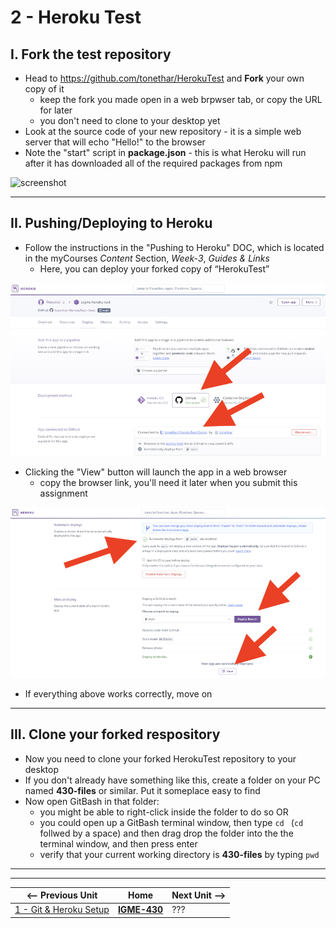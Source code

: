 # 2 - Heroku Test

## I. Fork the test repository

- Head to https://github.com/tonethar/HerokuTest and **Fork** your own copy of it
  - keep the fork you made open in a web brpwser tab, or copy the URL for later
  - you don't need to clone to your desktop yet
- Look at the source code of your new repository - it is a simple web server that will echo "Hello!" to the browser
- Note the "start" script in **package.json** - this is what Heroku will run after it has downloaded all of the required packages from npm

![screenshot](![screenshot](./_images/heroku-2.png))

---

## II. Pushing/Deploying to Heroku
- Follow the instructions in the "Pushing to Heroku" DOC, which is located in the myCourses *Content* Section, *Week-3*, *Guides & Links*
  - Here, you can deploy your forked copy of “HerokuTest”

![screenshot](./_images/heroku-3.png)

- Clicking the "View" button will launch the app in a web browser
  - copy the  browser link, you'll need it later when you submit this assignment

![screenshot](./_images/heroku-4.png)

- If everything above works correctly, move on

---

## III. Clone your forked respository

- Now you need to clone your forked HerokuTest repository to your desktop
- If you don't already have something like this, create a folder on your PC named **430-files** or similar. Put it someplace easy to find
- Now open GitBash in that folder:
  - you might be able to right-click inside the folder to do so OR
  - you could open up a GitBash terminal window, then type `cd ` (`cd` follwed by a space) and then drag drop the folder into the the terminal window, and then press enter
  - verify that your current working directory is **430-files** by typing `pwd`
  
---
---

| <-- Previous Unit | Home | Next Unit -->
| --- | --- | --- 
| [1 - Git & Heroku Setup](1-git-and-heroku-setup.md)  |  [**IGME-430**](../) | ???

